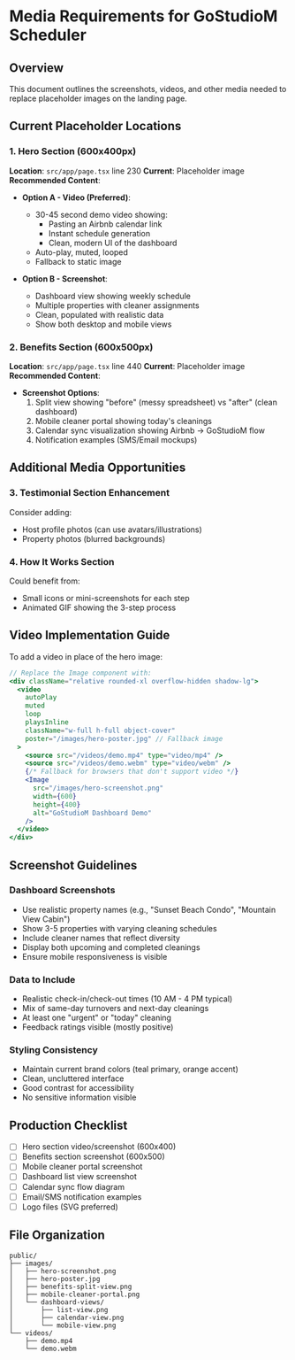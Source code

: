 # Media Requirements for GoStudioM Scheduler

## Overview
This document outlines the screenshots, videos, and other media needed to replace placeholder images on the landing page.

## Current Placeholder Locations

### 1. Hero Section (600x400px)
**Location**: `src/app/page.tsx` line 230
**Current**: Placeholder image
**Recommended Content**:
- **Option A - Video (Preferred)**: 
  - 30-45 second demo video showing:
    - Pasting an Airbnb calendar link
    - Instant schedule generation
    - Clean, modern UI of the dashboard
  - Auto-play, muted, looped
  - Fallback to static image

- **Option B - Screenshot**:
  - Dashboard view showing weekly schedule
  - Multiple properties with cleaner assignments
  - Clean, populated with realistic data
  - Show both desktop and mobile views

### 2. Benefits Section (600x500px)
**Location**: `src/app/page.tsx` line 440
**Current**: Placeholder image
**Recommended Content**:
- **Screenshot Options**:
  1. Split view showing "before" (messy spreadsheet) vs "after" (clean dashboard)
  2. Mobile cleaner portal showing today's cleanings
  3. Calendar sync visualization showing Airbnb → GoStudioM flow
  4. Notification examples (SMS/Email mockups)

## Additional Media Opportunities

### 3. Testimonial Section Enhancement
Consider adding:
- Host profile photos (can use avatars/illustrations)
- Property photos (blurred backgrounds)

### 4. How It Works Section
Could benefit from:
- Small icons or mini-screenshots for each step
- Animated GIF showing the 3-step process

## Video Implementation Guide

To add a video in place of the hero image:

```jsx
// Replace the Image component with:
<div className="relative rounded-xl overflow-hidden shadow-lg">
  <video
    autoPlay
    muted
    loop
    playsInline
    className="w-full h-full object-cover"
    poster="/images/hero-poster.jpg" // Fallback image
  >
    <source src="/videos/demo.mp4" type="video/mp4" />
    <source src="/videos/demo.webm" type="video/webm" />
    {/* Fallback for browsers that don't support video */}
    <Image
      src="/images/hero-screenshot.png"
      width={600}
      height={400}
      alt="GoStudioM Dashboard Demo"
    />
  </video>
</div>
```

## Screenshot Guidelines

### Dashboard Screenshots
- Use realistic property names (e.g., "Sunset Beach Condo", "Mountain View Cabin")
- Show 3-5 properties with varying cleaning schedules
- Include cleaner names that reflect diversity
- Display both upcoming and completed cleanings
- Ensure mobile responsiveness is visible

### Data to Include
- Realistic check-in/check-out times (10 AM - 4 PM typical)
- Mix of same-day turnovers and next-day cleanings
- At least one "urgent" or "today" cleaning
- Feedback ratings visible (mostly positive)

### Styling Consistency
- Maintain current brand colors (teal primary, orange accent)
- Clean, uncluttered interface
- Good contrast for accessibility
- No sensitive information visible

## Production Checklist
- [ ] Hero section video/screenshot (600x400)
- [ ] Benefits section screenshot (600x500)
- [ ] Mobile cleaner portal screenshot
- [ ] Dashboard list view screenshot
- [ ] Calendar sync flow diagram
- [ ] Email/SMS notification examples
- [ ] Logo files (SVG preferred)

## File Organization
```
public/
├── images/
│   ├── hero-screenshot.png
│   ├── hero-poster.jpg
│   ├── benefits-split-view.png
│   ├── mobile-cleaner-portal.png
│   └── dashboard-views/
│       ├── list-view.png
│       ├── calendar-view.png
│       └── mobile-view.png
└── videos/
    ├── demo.mp4
    └── demo.webm
```